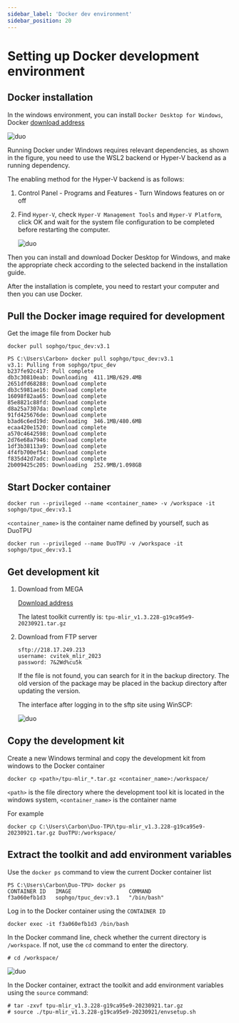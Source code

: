 ```yaml
---
sidebar_label: 'Docker dev environment'
sidebar_position: 20
---
```


# Setting up Docker development environment

## Docker installation

In the windows environment, you can install `Docker Desktop for Windows`, Docker [download address](https://docs.docker.com/desktop/install/windows-install/)

![duo](/docs/duo/tpu/duo-tpu-docker_01.png)

Running Docker under Windows requires relevant dependencies, as shown in the figure, you need to use the WSL2 backend or Hyper-V backend as a running dependency.

The enabling method for the Hyper-V backend is as follows:

1. Control Panel - Programs and Features - Turn Windows features on or off
2. Find `Hyper-V`, check `Hyper-V Management Tools` and `Hyper-V Platform`, click OK and wait for the system file configuration to be completed before restarting the computer.

   ![duo](/docs/duo/tpu/duo-tpu-docker_02-en.png)

Then you can install and download Docker Desktop for Windows, and make the appropriate check according to the selected backend in the installation guide.

After the installation is complete, you need to restart your computer and then you can use Docker.

## Pull the Docker image required for development

Get the image file from Docker hub
```
docker pull sophgo/tpuc_dev:v3.1
```

```
PS C:\Users\Carbon> docker pull sophgo/tpuc_dev:v3.1
v3.1: Pulling from sophgo/tpuc_dev
b237fe92c417: Pull complete
db3c30810eab: Downloading  411.1MB/629.4MB
2651dfd68288: Download complete
db3c5981ae16: Download complete
16098f82aa65: Download complete
85e8821c88fd: Download complete
d8a25a7307da: Download complete
91fd425676de: Download complete
b3ad6c6ed19d: Downloading  346.1MB/480.6MB
ecaa420e1520: Download complete
a570c4642598: Download complete
2d76e68a7946: Download complete
1df3b38113a9: Download complete
4f4fb700ef54: Download complete
f835d42d7adc: Download complete
2b009425c205: Downloading  252.9MB/1.098GB
```

## Start Docker container

```
docker run --privileged --name <container_name> -v /workspace -it sophgo/tpuc_dev:v3.1
```
`<container_name>` is the container name defined by yourself, such as DuoTPU
```
docker run --privileged --name DuoTPU -v /workspace -it sophgo/tpuc_dev:v3.1
```

## Get development kit

1. Download from MEGA

   [Download address](https://mega.nz/folder/yZghQA4R#aZkbTwJb7Ji5LvAWIuBtag)

   The latest toolkit currently is: `tpu-mlir_v1.3.228-g19ca95e9-20230921.tar.gz`

2. Download from FTP server

   ```
   sftp://218.17.249.213
   username: cvitek_mlir_2023
   password: 7&2Wd%cu5k
   ```
   If the file is not found, you can search for it in the backup directory. The old version of the package may be placed in the backup directory after updating the version.

   The interface after logging in to the sftp site using WinSCP:

   ![duo](/docs/duo/tpu/duo-tpu-sftp.png)

## Copy the development kit

Create a new Windows terminal and copy the development kit from windows to the Docker container
```
docker cp <path>/tpu-mlir_*.tar.gz <container_name>:/workspace/
```
`<path>` is the file directory where the development tool kit is located in the windows system, `<container_name>` is the container name

For example
```
docker cp C:\Users\Carbon\Duo-TPU\tpu-mlir_v1.3.228-g19ca95e9-20230921.tar.gz DuoTPU:/workspace/
```

## Extract the toolkit and add environment variables

Use the `docker ps` command to view the current Docker container list
```
PS C:\Users\Carbon\Duo-TPU> docker ps
CONTAINER ID   IMAGE                  COMMAND
f3a060efb1d3   sophgo/tpuc_dev:v3.1   "/bin/bash"
```

Log in to the Docker container using the `CONTAINER ID`
```
docker exec -it f3a060efb1d3 /bin/bash
```

In the Docker command line, check whether the current directory is `/workspace`. If not, use the `cd` command to enter the directory.
```
# cd /workspace/
```

![duo](/docs/duo/tpu/duo-tpu-docker_03.png)

In the Docker container, extract the toolkit and add environment variables using the `source` command:
```
# tar -zxvf tpu-mlir_v1.3.228-g19ca95e9-20230921.tar.gz
# source ./tpu-mlir_v1.3.228-g19ca95e9-20230921/envsetup.sh
```
